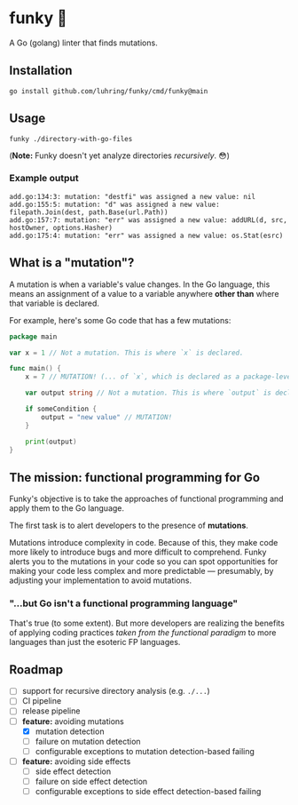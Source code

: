# funky 🎸

A Go (golang) linter that finds mutations.

## Installation

```
go install github.com/luhring/funky/cmd/funky@main
```

## Usage

```
funky ./directory-with-go-files
```

(**Note:** Funky doesn't yet analyze directories _recursively_. 😳)

### Example output

```
add.go:134:3: mutation: "destfi" was assigned a new value: nil
add.go:155:5: mutation: "d" was assigned a new value: filepath.Join(dest, path.Base(url.Path))
add.go:157:7: mutation: "err" was assigned a new value: addURL(d, src, hostOwner, options.Hasher)
add.go:175:4: mutation: "err" was assigned a new value: os.Stat(esrc)
```

## What is a "mutation"?

A mutation is when a variable's value changes. In the Go language, this means an assignment of a value to a variable anywhere **other than** where that variable is declared.

For example, here's some Go code that has a few mutations:

```go
package main

var x = 1 // Not a mutation. This is where `x` is declared.

func main() {
    x = 7 // MUTATION! (... of `x`, which is declared as a package-level variable.)

    var output string // Not a mutation. This is where `output` is declared, and it's implicitly being assigned the zero-value of the `string` type, which is "".

    if someCondition {
    	output = "new value" // MUTATION!
    }

    print(output)
}
```


## The mission: functional programming for Go

Funky's objective is to take the approaches of functional programming and apply them to the Go language.

The first task is to alert developers to the presence of **mutations**.

Mutations introduce complexity in code. Because of this, they make code more likely to introduce bugs and more difficult to comprehend. Funky alerts you to the mutations in your code so you can spot opportunities for making your code less complex and more predictable — presumably, by adjusting your implementation to avoid mutations.

### "...but Go isn't a functional programming language"

That's true (to some extent). But more developers are realizing the benefits of applying coding practices _taken from the functional paradigm_ to more languages than just the esoteric FP languages.

## Roadmap

- [ ] support for recursive directory analysis (e.g. `./...`)
- [ ] CI pipeline
- [ ] release pipeline
- [ ] **feature:** avoiding mutations
  - [x] mutation detection
  - [ ] failure on mutation detection
  - [ ] configurable exceptions to mutation detection-based failing
- [ ] **feature:** avoiding side effects
  - [ ] side effect detection
  - [ ] failure on side effect detection
  - [ ] configurable exceptions to side effect detection-based failing
